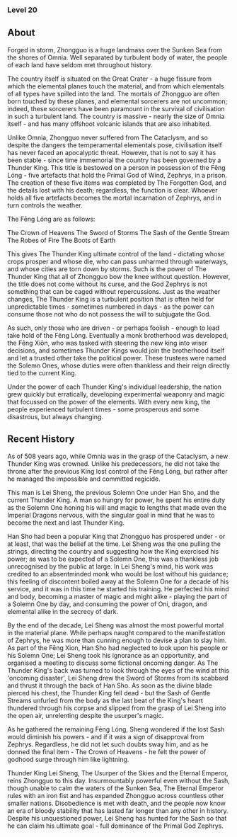 ### Level 20

## About
Forged in storm, Zhongguo is a huge landmass over the Sunken Sea from the shores of Omnia. Well separated by turbulent body of water, the people of each land have seldom met throughout history. 

The country itself is situated on the Great Crater - a huge fissure from which the elemental planes touch the material, and from which elementals of all types have spilled into the land. The mortals of Zhongguo are often born touched by these planes, and elemental sorcerers are not uncommon; indeed, these sorcerers have been paramount in the survival of civilisation in such a turbulent land. The country is massive - nearly the size of Omnia itself - and has many offshoot volcanic islands that are also inhabited. 

Unlike Omnia, Zhongguo never suffered from The Cataclysm, and so despite the dangers the temperamental elementals pose, civilisation itself has never faced an apocalyptic threat. However, that is not to say it has been stable - since time immemorial the country has been governed by a Thunder King. This title is bestowed on a person in possession of the Fēng Lóng - five artefacts that hold the Primal God of Wind, Zephrys, in a prison. The creation of these five items was completed by The Forgotten God, and the details lost with his death; regardless, the function is clear. Whoever holds all five artefacts becomes the mortal incarnation of Zephrys, and in turn controls the weather. 

The Fēng Lóng are as follows:

The Crown of Heavens
The Sword of Storms
The Sash of the Gentle Stream
The Robes of Fire
The Boots of Earth

This gives The Thunder King ultimate control of the land - dictating whose crops prosper and whose die, who can pass unharmed through waterways, and whose cities are torn down by storms. Such is the power of The Thunder King that all of Zhongguo bow the knee without question. However, the title does not come without its curse, and the God Zephrys is not something that can be caged without repercussions. Just as the weather changes, The Thunder King is a turbulent position that is often held for unpredictable times - sometimes numbered in days - as the power can consume those not who do not possess the will to subjugate the God. 

As such, only those who are driven - or perhaps foolish - enough to lead take hold of the Fēng Lóng. Eventually a monk brotherhood was developed, the Fēng Xiōn, who was tasked with steering the new king into wiser decisions, and sometimes Thunder Kings would join the brotherhood itself and let a trusted other take the political power. These trustees were named the Solemn Ones, whose duties were often thankless and their reign directly tied to the current King. 

Under the power of each Thunder King's individual leadership, the nation grew quickly but erratically, developing experimental weaponry and magic that focussed on the power of the elements. With every new king, the people experienced turbulent times - some prosperous and some disastrous, but always changing. 

## Recent History
As of 508 years ago, while Omnia was in the grasp of the Cataclysm, a new Thunder King was crowned. Unlike his predecessors, he did not take the throne after the previous King lost control of the Fēng Lóng, but rather after he managed the impossible and committed regicide.

This man is Lei Sheng, the previous Solemn One under Han Sho, and the current Thunder King. A man so hungry for power, he spent his entire duty as the Solemn One honing his will and magic to lengths that made even the Imperial Dragons nervous, with the singular goal in mind that he was to become the next and last Thunder King. 

Han Sho had been a popular King that Zhongguo has prospered under - or at least, that was the belief at the time. Lei Sheng was the one pulling the strings, directing the country and suggesting how the King exercised his power; as was to be expected of a Solemn One, this was a thankless job unrecognised by the public at large. In Lei Sheng's mind, his work was credited to an absentminded monk who would be lost without his guidance; this feeling of discontent boiled away at the Solemn One for a decade of his service, and it was in this time he started his training. He perfected his mind and body, becoming a master of magic and might alike - playing the part of a Solemn One by day, and consuming the power of Oni, dragon, and elemental alike in the secrecy of dark. 

By the end of the decade, Lei Sheng was almost the most powerful mortal in the material plane. While perhaps naught compared to the manifestation of Zephrys, he was more than cunning enough to devise a plan to slay him. As part of the Fēng Xion, Han Sho had neglected to look upon his people or his Solemn One; Lei Sheng took his ignorance as an opportunity, and organised a meeting to discuss some fictional oncoming danger. As The Thunder King's back was turned to look through the eyes of the wind at this 'oncoming disaster', Lei Sheng drew the Sword of Storms from its scabbard and thrust it through the back of Han Sho. As soon as the divine blade pierced his chest, the Thunder King fell dead - but the Sash of Gentle Streams unfurled from the body as the last beat of the King's heart thundered through his corpse and slipped from the grasp of Lei Sheng into the open air, unrelenting despite the usurper's magic.

As he gathered the remaining Fēng Lóng, Sheng wondered if the lost Sash would diminish his powers - and if it was a sign of disapproval from Zephrys. Regardless, he did not let such doubts sway him, and as he donned the final item - The Crown of Heavens - he felt the power of godhood surge through him like lightning. 

Thunder King Lei Sheng, The Usurper of the Skies and the Eternal Emperor, reins Zhongguo to this day. Insurmountably powerful even without the Sash, though unable to calm the waters of the Sunken Sea, The Eternal Emperor rules with an iron fist and has expanded Zhongguo across countless other smaller nations. Disobedience is met with death, and the people now know an era of bloody stability that has lasted far longer than any other in history. Despite his unquestioned power, Lei Sheng has hunted for the Sash so that he can claim his ultimate goal - full dominance of the Primal God Zephrys.
